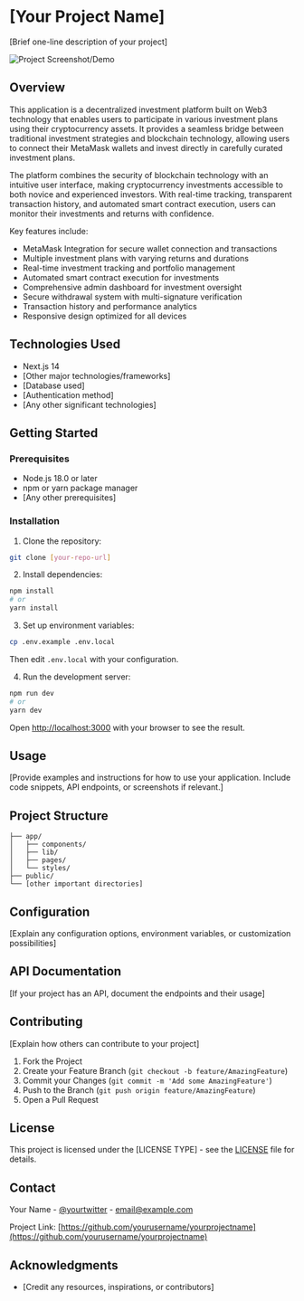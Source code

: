 # [Your Project Name]

[Brief one-line description of your project]

![Project Screenshot/Demo](path/to/screenshot.png) <!-- Consider adding a screenshot or GIF demo -->

## Overview

This application is a decentralized investment platform built on Web3 technology that enables users to participate in various investment plans using their cryptocurrency assets. It provides a seamless bridge between traditional investment strategies and blockchain technology, allowing users to connect their MetaMask wallets and invest directly in carefully curated investment plans.

The platform combines the security of blockchain technology with an intuitive user interface, making cryptocurrency investments accessible to both novice and experienced investors. With real-time tracking, transparent transaction history, and automated smart contract execution, users can monitor their investments and returns with confidence.

Key features include:
- MetaMask Integration for secure wallet connection and transactions
- Multiple investment plans with varying returns and durations
- Real-time investment tracking and portfolio management
- Automated smart contract execution for investments
- Comprehensive admin dashboard for investment oversight
- Secure withdrawal system with multi-signature verification
- Transaction history and performance analytics
- Responsive design optimized for all devices

## Technologies Used

- Next.js 14
- [Other major technologies/frameworks]
- [Database used]
- [Authentication method]
- [Any other significant technologies]

## Getting Started

### Prerequisites

- Node.js 18.0 or later
- npm or yarn package manager
- [Any other prerequisites]

### Installation

1. Clone the repository:
```bash
git clone [your-repo-url]
```

2. Install dependencies:
```bash
npm install
# or
yarn install
```

3. Set up environment variables:
```bash
cp .env.example .env.local
```
Then edit `.env.local` with your configuration.

4. Run the development server:
```bash
npm run dev
# or
yarn dev
```

Open [http://localhost:3000](http://localhost:3000) with your browser to see the result.

## Usage

[Provide examples and instructions for how to use your application. Include code snippets, API endpoints, or screenshots if relevant.]

## Project Structure

```
├── app/
│   ├── components/
│   ├── lib/
│   ├── pages/
│   └── styles/
├── public/
└── [other important directories]
```

## Configuration

[Explain any configuration options, environment variables, or customization possibilities]

## API Documentation

[If your project has an API, document the endpoints and their usage]

## Contributing

[Explain how others can contribute to your project]

1. Fork the Project
2. Create your Feature Branch (`git checkout -b feature/AmazingFeature`)
3. Commit your Changes (`git commit -m 'Add some AmazingFeature'`)
4. Push to the Branch (`git push origin feature/AmazingFeature`)
5. Open a Pull Request

## License

This project is licensed under the [LICENSE TYPE] - see the [LICENSE](LICENSE) file for details.

## Contact

Your Name - [@yourtwitter](https://twitter.com/yourtwitter) - email@example.com

Project Link: [https://github.com/yourusername/yourprojectname](https://github.com/yourusername/yourprojectname)

## Acknowledgments

- [Credit any resources, inspirations, or contributors]

